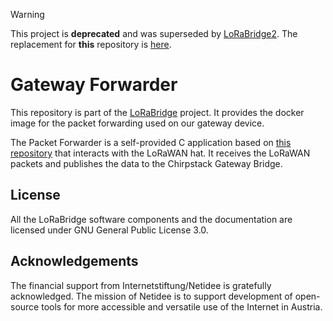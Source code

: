 > [!WARNING]
> This project is **deprecated** and was superseded by [LoRaBridge2](https://github.com/lorabridge2). The replacement for **this** repository is [here](https://github.com/lorabridge2/gateway-forwarder).

# Gateway Forwarder

This repository is part of the [LoRaBridge](https://github.com/lorabridge/lorabridge) project.
It provides the docker image for the packet forwarding used on our gateway device.

The Packet Forwarder is a self-provided C application based on [this repository](https://github.com/fhessel/dragino_pi_gateway_fwd) that interacts with the LoRaWAN hat. 
It receives the LoRaWAN packets and publishes the data to the Chirpstack Gateway Bridge.

## License

All the LoRaBridge software components and the documentation are licensed under GNU General Public License 3.0.

## Acknowledgements

The financial support from Internetstiftung/Netidee is gratefully acknowledged. The mission of Netidee is to support development of open-source tools for more accessible and versatile use of the Internet in Austria.
